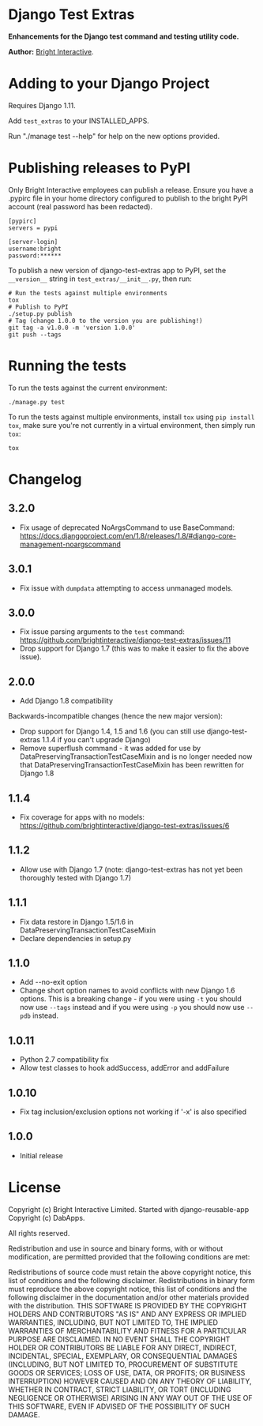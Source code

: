 Django Test Extras
==================

**Enhancements for the Django test command and testing utility code.**

**Author:** [Bright Interactive][1].

Adding to your Django Project
=============================

Requires Django 1.11.

Add `test_extras` to your INSTALLED_APPS.

Run "./manage test --help" for help on the new options provided.

Publishing releases to PyPI
===========================

Only Bright Interactive employees can publish a release. Ensure you have a .pypirc file in your home directory configured to publish to the bright PyPI account (real password has been redacted).

```
[pypirc]
servers = pypi

[server-login]
username:bright
password:******
```

To publish a new version of django-test-extras app to PyPI, set the
`__version__` string in `test_extras/__init__.py`, then run:

    # Run the tests against multiple environments
    tox
    # Publish to PyPI
    ./setup.py publish
    # Tag (change 1.0.0 to the version you are publishing!)
    git tag -a v1.0.0 -m 'version 1.0.0'
    git push --tags

Running the tests
=================

To run the tests against the current environment:

    ./manage.py test

To run the tests against multiple environments, install `tox` using
`pip install tox`, make sure you're not currently in a virtual environment,
then simply run `tox`:

    tox

Changelog
=========

3.2.0
-----
* Fix usage of deprecated NoArgsCommand to use BaseCommand: https://docs.djangoproject.com/en/1.8/releases/1.8/#django-core-management-noargscommand

3.0.1
-----
* Fix issue with `dumpdata` attempting to access unmanaged models. 

3.0.0
-----
* Fix issue parsing arguments to the `test` command: https://github.com/brightinteractive/django-test-extras/issues/11
* Drop support for Django 1.7 (this was to make it easier to fix the above issue).

2.0.0
-----
* Add Django 1.8 compatibility

Backwards-incompatible changes (hence the new major version):
* Drop support for Django 1.4, 1.5 and 1.6 (you can still use django-test-extras 1.1.4 if you can't upgrade Django)
* Remove superflush command - it was added for use by DataPreservingTransactionTestCaseMixin and is no longer needed now that DataPreservingTransactionTestCaseMixin has been rewritten for Django 1.8

1.1.4
-----
* Fix coverage for apps with no models: https://github.com/brightinteractive/django-test-extras/issues/6

1.1.2
-----
* Allow use with Django 1.7 (note: django-test-extras has not yet been thoroughly tested with Django 1.7)

1.1.1
-----
* Fix data restore in Django 1.5/1.6 in DataPreservingTransactionTestCaseMixin
* Declare dependencies in setup.py

1.1.0
-----
* Add --no-exit option
* Change short option names to avoid conflicts with new Django 1.6 options. This is a breaking change - if you were using `-t` you should now use `--tags` instead and if you were using `-p` you should now use `--pdb` instead.

1.0.11
------
* Python 2.7 compatibility fix
* Allow test classes to hook addSuccess, addError and addFailure

1.0.10
------
* Fix tag inclusion/exclusion options not working if '-x' is also specified

1.0.0
-----

* Initial release

License
=======

Copyright (c) Bright Interactive Limited.
Started with django-reusable-app Copyright (c) DabApps.

All rights reserved.

Redistribution and use in source and binary forms, with or without 
modification, are permitted provided that the following conditions are met:

Redistributions of source code must retain the above copyright notice, this 
list of conditions and the following disclaimer.
Redistributions in binary form must reproduce the above copyright notice, this 
list of conditions and the following disclaimer in the documentation and/or 
other materials provided with the distribution.
THIS SOFTWARE IS PROVIDED BY THE COPYRIGHT HOLDERS AND CONTRIBUTORS "AS IS" AND 
ANY EXPRESS OR IMPLIED WARRANTIES, INCLUDING, BUT NOT LIMITED TO, THE IMPLIED 
WARRANTIES OF MERCHANTABILITY AND FITNESS FOR A PARTICULAR PURPOSE ARE 
DISCLAIMED. IN NO EVENT SHALL THE COPYRIGHT HOLDER OR CONTRIBUTORS BE LIABLE 
FOR ANY DIRECT, INDIRECT, INCIDENTAL, SPECIAL, EXEMPLARY, OR CONSEQUENTIAL 
DAMAGES (INCLUDING, BUT NOT LIMITED TO, PROCUREMENT OF SUBSTITUTE GOODS OR 
SERVICES; LOSS OF USE, DATA, OR PROFITS; OR BUSINESS INTERRUPTION) HOWEVER 
CAUSED AND ON ANY THEORY OF LIABILITY, WHETHER IN CONTRACT, STRICT LIABILITY, 
OR TORT (INCLUDING NEGLIGENCE OR OTHERWISE) ARISING IN ANY WAY OUT OF THE USE 
OF THIS SOFTWARE, EVEN IF ADVISED OF THE POSSIBILITY OF SUCH DAMAGE.

[1]: http://www.bright-interactive.com/
